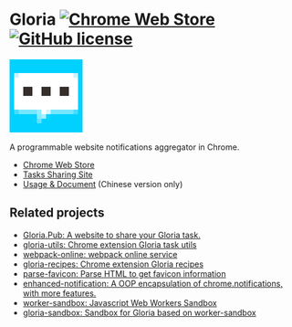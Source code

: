 # Gloria [![Chrome Web Store](https://img.shields.io/chrome-web-store/v/cnelmenogjgobndnoddckekbojgginbn.svg?maxAge=86400)](https://chrome.google.com/webstore/detail/gloria/cnelmenogjgobndnoddckekbojgginbn) [![GitHub license](https://img.shields.io/badge/license-MIT-blue.svg)](https://raw.githubusercontent.com/BlackGlory/Gloria/master/LICENSE)

[![Gloria](https://raw.githubusercontent.com/BlackGlory/Gloria/master/src/assets/images/icon-128.png)](https://chrome.google.com/webstore/detail/gloria/cnelmenogjgobndnoddckekbojgginbn)

A programmable website notifications aggregator in Chrome.

* [Chrome Web Store](https://chrome.google.com/webstore/detail/gloria/cnelmenogjgobndnoddckekbojgginbn)
* [Tasks Sharing Site](https://gloria.pub/)
* [Usage & Document](http://docs.gloria.pub/) (Chinese version only)

## Related projects

* [Gloria.Pub: A website to share your Gloria task.](https://github.com/BlackGlory/Gloria.Pub)
* [gloria-utils: Chrome extension Gloria task utils](https://github.com/BlackGlory/gloria-utils)
* [webpack-online: webpack online service](https://github.com/BlackGlory/webpack-online)
* [gloria-recipes: Chrome extension Gloria recipes](https://github.com/BlackGlory/gloria-recipes)
* [parse-favicon: Parse HTML to get favicon information](https://github.com/BlackGlory/parse-favicon)
* [enhanced-notification: A OOP encapsulation of chrome.notifications, with more features.](https://github.com/BlackGlory/enhanced-notification)
* [worker-sandbox: Javascript Web Workers Sandbox](https://github.com/BlackGlory/worker-sandbox)
* [gloria-sandbox: Sandbox for Gloria based on worker-sandbox](https://github.com/BlackGlory/gloria-sandbox)
